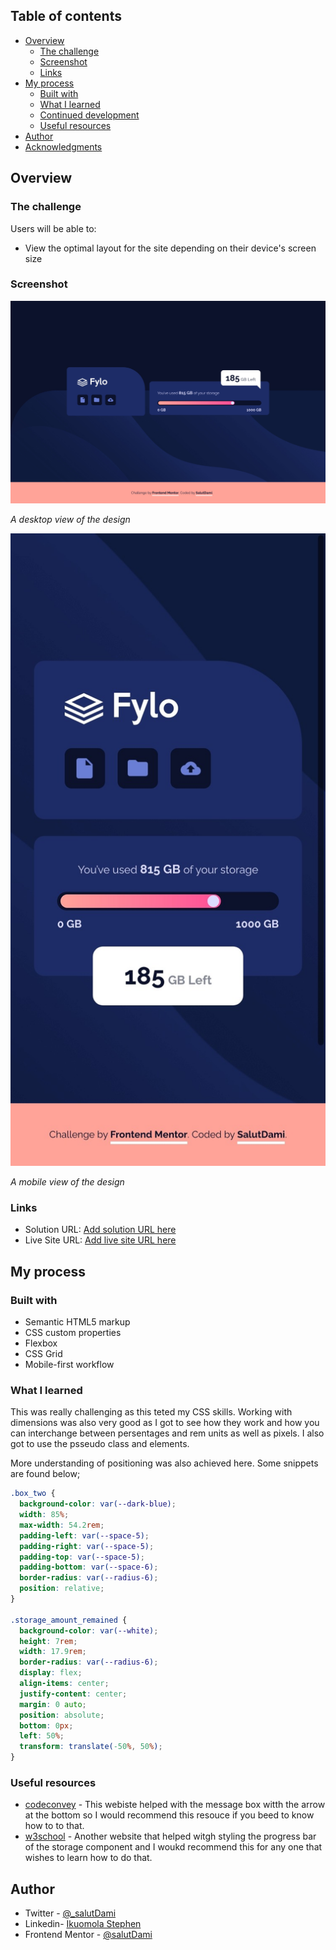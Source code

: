 ## Table of contents

- [Overview](#overview)
  - [The challenge](#the-challenge)
  - [Screenshot](#screenshot)
  - [Links](#links)
- [My process](#my-process)
  - [Built with](#built-with)
  - [What I learned](#what-i-learned)
  - [Continued development](#continued-development)
  - [Useful resources](#useful-resources)
- [Author](#author)
- [Acknowledgments](#acknowledgments)

## Overview

### The challenge

Users will be able to:

- View the optimal layout for the site depending on their device's screen size

### Screenshot

![Desktop](./screenshots/Desktop.jpeg)

_A desktop view of the design_

![Mobile](./screenshots/Mobile.jpeg)

_A mobile view of the design_

### Links

- Solution URL: [Add solution URL here](https://github.com/salutDami/fylo-data-storage-component)
- Live Site URL: [Add live site URL here](https://salutdami.github.io/fylo-data-storage-component/)

## My process

### Built with

- Semantic HTML5 markup
- CSS custom properties
- Flexbox
- CSS Grid
- Mobile-first workflow

### What I learned

This was really challenging as this teted my CSS skills. Working with dimensions was also very good as I got to see how they work and how you can interchange between persentages and rem units as well as pixels. I also got to use the psseudo class and elements.

More understanding of positioning was also achieved here. Some snippets are found below;

```css
.box_two {
  background-color: var(--dark-blue);
  width: 85%;
  max-width: 54.2rem;
  padding-left: var(--space-5);
  padding-right: var(--space-5);
  padding-top: var(--space-5);
  padding-bottom: var(--space-6);
  border-radius: var(--radius-6);
  position: relative;
}

.storage_amount_remained {
  background-color: var(--white);
  height: 7rem;
  width: 17.9rem;
  border-radius: var(--radius-6);
  display: flex;
  align-items: center;
  justify-content: center;
  margin: 0 auto;
  position: absolute;
  bottom: 0px;
  left: 50%;
  transform: translate(-50%, 50%);
}
```

### Useful resources

- [codeconvey](https://codeconvey.com/css-message-box-with-arrow/) - This webiste helped with the message box witth the arrow at the bottom so I would recommend this resouce if you beed to know how to to that.
- [w3school](https://www.w3schools.com) - Another website that helped witgh styling the progress bar of the storage component and I woukd recommend this for any one that wishes to learn how to do that.

## Author

- Twitter - [@\_salutDami](https://www.twitter.com/_salutDami)
- Linkedin- [Ikuomola Stephen](https://www.linkedin.com/in/ikuomola-stephen/)
- Frontend Mentor - [@salutDami](https://www.frontendmentor.io/profile/salutDami)
